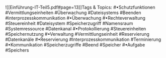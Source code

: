 
![[Einführung-IT-Teil5.pdf#page=13]]Tags & Topics:
   #•Schutzfunktionen
   #Vermittlungseinheiten
   #Überwachung
   #Dateisystems
   #Beenden
   #interprozesskommunikation
   #•Überwachung
   #•Rechteverwaltung
   #Steuereinheit
   #Dateisystem
   #Speicherzugriff
   #Namensraum
   #Systemressource
   #Datenkanal
   #•Protokollierung
   #Steuereinheiten
   #Speichernutzung
   #•Verwaltung
   #Vermittlungseinheit
   #Reservierung
   #Datenkanäle
   #•Reservierung
   #Interprozesskommunikation
   #Terminierung
   #•Kommunikation
   #Speicherzugriffe
   #Beend
   #Speicher
   #•Aufgabe
   #Speichers
